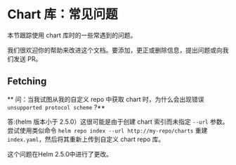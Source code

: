 # Chart 库：常见问题

本节跟踪使用 chart 库时的一些常遇到的问题。

我们很欢迎你的帮助来改进这个文档。要添加，更正或删除信息，提出问题或向我们发送 PR。

## Fetching

** 问：当我试图从我的自定义 repo 中获取 chart 时，为什么会出现错误 `unsupported protocol scheme` ?**

答:(helm 版本小于 2.5.0）这很可能是由于创建 chart 索引而未指定 `--url` 参数。尝试使用类似命令 `helm repo index --url http://my-repo/charts` 重建 `index.yaml`，然后将其重新上传到自定义 chart repo 库。

这个问题在Helm 2.5.0中进行了更改。
